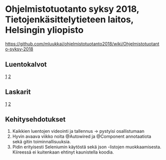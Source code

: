 # Ohjelmistotuotanto syksy 2018, Tietojenkäsittelytieteen laitos, Helsingin yliopisto

<https://github.com/mluukkai/ohjelmistotuotanto2018/wiki/Ohjelmistotuotanto-syksy-2018>


## Luentokalvot

[1](https://github.com/mluukkai/ohjelmistotuotanto2018/blob/master/kalvot/luento1.pdf?raw=true) [2](https://github.com/mluukkai/ohjelmistotuotanto2018/blob/master/kalvot/luento2.pdf?raw=true)


## Laskarit

[1](https://github.com/mluukkai/Ohjelmistotuotanto2018/blob/master/laskarit/1.md) [2](https://github.com/mluukkai/Ohjelmistotuotanto2018/blob/master/laskarit/2.md)


## Kehitysehdotukset
1. Kaikkien luentojen videointi ja tallennus -> pystyisi osallistumaan
2. Hyvin avaava viikko noita @Autowired ja @Component annotaatiota sekä gitin toiminnallisuuksia.
3. Pidin erityisesti Seleniumin käytöstä sekä json -listojen muokkaamisesta. Kiireessä ei kuitenkaan ehtinyt kaunistella koodia.

